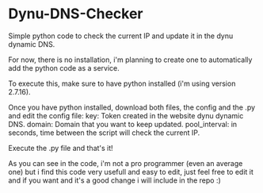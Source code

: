 # Dynu-DNS-Checker
Simple python code to check the current IP and update it in the dynu dynamic DNS.

For now, there is no installation, i'm planning to create one to automatically add the python code as a service.

To execute this, make sure to have python installed (i'm using version 2.7.16).

Once you have python installed, download both files, the config and the .py and edit the config file:
key: Token created in the website dynu dynamic DNS.
domain: Domain that you want to keep updated.
pool_interval: in seconds, time between the script will check the current IP.

Execute the .py file and that's it!

As you can see in the code, i'm not a pro programmer (even an average one) but i find this code very usefull and easy to edit, 
just feel free to edit it and if you want and it's a good change i will include in the repo :)
